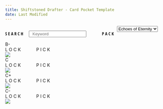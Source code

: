 ```yaml
---
title: Shiftstoned Drafter - Card Pocket Template
date: Last Modified
---
```


<div style="height: 50px; line-height: 50px; border: 0px solid green">

  <div class="searchLabel" style="float: left; font-family: 'Open Sans Condensed', sans-serif;">S E A R C H <input style="margin-left: 15px;" class="a" type="text" placeholder="  Keyword" id="card-search" name="card-search" ></div>


  <div class="searchLabel" style="margin-left: 50px; margin-right: 10px; float: left; font-family: 'Open Sans Condensed', sans-serif;">P A C K</div>

  <div class="cardset" style="border: solid 0px white; margin-left: 10px;">
    <select class="ui fluid search selection dropdown">
      <option>Echoes of Eternity</option>
      <option>Eternal Draft Pack</option>
      <option>All</option>
    </select>
  </div>

</div>



<div class="cardPocket">

  <div class="cardPocketGradeRow">
    <!-- <div class="cardPocketLabel">Overall</div> -->
      B-
  </div>

  <div class="cardPocketHeader">
    <div style="float: left; text-align: middle; width: 100px;">L O C K</div>
    <div>P I C K</div>
  </div>

  <img class="cardDrafterImg" src="https://cards.eternalwarcry.com/cards/full/Blazing_Salvo.png">

</div>

<div class="cardPocket">

  <div class="cardPocketGradeRow">
    <!-- <div class="cardPocketLabel">Overall</div> -->
      C
  </div>

  <div class="cardPocketHeader">
    <div style="float: left; text-align: middle; width: 100px;">L O C K</div>
    <div>P I C K</div>
  </div>

  <img class="cardDrafterImg" src="https://cards.eternalwarcry.com/cards/full/Furyblade.png">

</div>

<div class="cardPocket">

  <div class="cardPocketGradeRow">
    <!-- <div class="cardPocketLabel">Overall</div> -->
      C+
  </div>

  <div class="cardPocketHeader">
    <div style="float: left; text-align: middle; width: 100px;">L O C K</div>
    <div>P I C K</div>
  </div>

  <img class="cardDrafterImg" src="https://cards.eternalwarcry.com/cards/full/Kazuo,_Melee_Virtuoso.png">

</div>

<div class="cardPocket">

  <div class="cardPocketGradeRow">
    <!-- <div class="cardPocketLabel">Overall</div> -->
      C-
  </div>

  <div class="cardPocketHeader">
    <div style="float: left; text-align: middle; width: 100px;">L O C K</div>
    <div>P I C K</div>
  </div>

  <img class="cardDrafterImg" src="https://cards.eternalwarcry.com/cards/full/Kindling_Carver.png">

</div>

</div>
